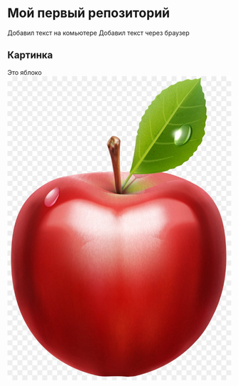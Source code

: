 # Мой первый репозиторий

Добавил текст на комьютере
Добавил текст через браузер


## Картинка
Это яблоко
![Яблоко](apple.jpeg)
